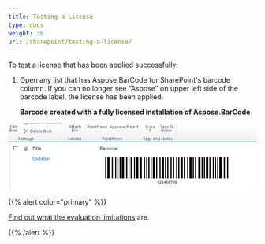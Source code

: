 ```yaml
---
title: Testing a License
type: docs
weight: 30
url: /sharepoint/testing-a-license/
---
```


To test a license that has been applied successfully:

1. Open any list that has Aspose.BarCode for SharePoint's barcode column.
   If you can no longer see “Aspose” on upper left side of the barcode label, the license has been applied.

   **Barcode created with a fully licensed installation of Aspose.BarCode** 

![todo:image_alt_text](testing-a-license_1.png)



{{% alert color="primary" %}} 

[Find out what the evaluation limitations](/barcode/sharepoint/evaluation-version-limitations-html/) are.

{{% /alert %}}
